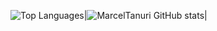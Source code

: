 ![Top Languages](https://github-readme-stats.vercel.app/api/top-langs/?username=marceltanuri&hide_progress=true&theme=transparent)|![MarcelTanuri GitHub stats](https://github-readme-stats.vercel.app/api?username=marceltanuri&show_icons=true&theme=transparent)|
